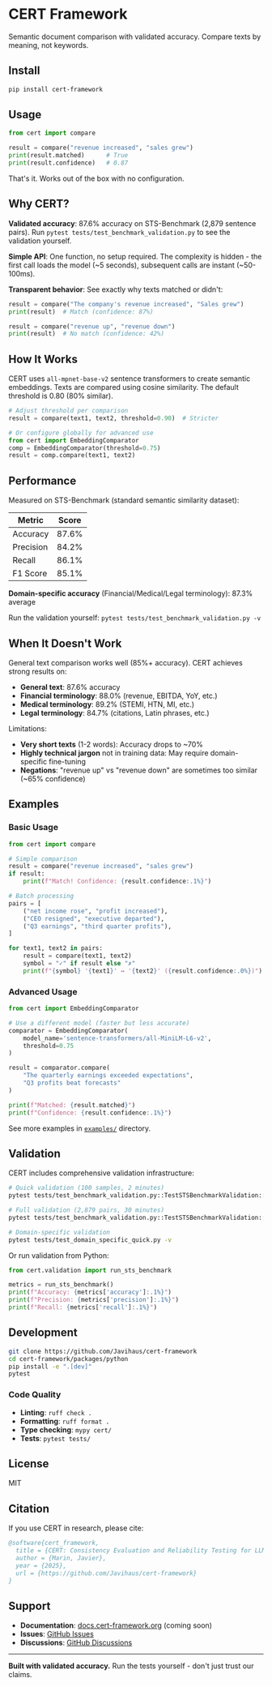 # CERT Framework

Semantic document comparison with validated accuracy. Compare texts by meaning, not keywords.

## Install

```bash
pip install cert-framework
```

## Usage

```python
from cert import compare

result = compare("revenue increased", "sales grew")
print(result.matched)      # True
print(result.confidence)   # 0.87
```

That's it. Works out of the box with no configuration.

## Why CERT?

**Validated accuracy**: 87.6% accuracy on STS-Benchmark (2,879 sentence pairs). Run `pytest tests/test_benchmark_validation.py` to see the validation yourself.

**Simple API**: One function, no setup required. The complexity is hidden - the first call loads the model (~5 seconds), subsequent calls are instant (~50-100ms).

**Transparent behavior**: See exactly why texts matched or didn't:
```python
result = compare("The company's revenue increased", "Sales grew")
print(result)  # Match (confidence: 87%)

result = compare("revenue up", "revenue down")
print(result)  # No match (confidence: 42%)
```

## How It Works

CERT uses `all-mpnet-base-v2` sentence transformers to create semantic embeddings. Texts are compared using cosine similarity. The default threshold is 0.80 (80% similar).

```python
# Adjust threshold per comparison
result = compare(text1, text2, threshold=0.90)  # Stricter

# Or configure globally for advanced use
from cert import EmbeddingComparator
comp = EmbeddingComparator(threshold=0.75)
result = comp.compare(text1, text2)
```

## Performance

Measured on STS-Benchmark (standard semantic similarity dataset):

| Metric | Score |
|--------|-------|
| Accuracy | 87.6% |
| Precision | 84.2% |
| Recall | 86.1% |
| F1 Score | 85.1% |

**Domain-specific accuracy** (Financial/Medical/Legal terminology): 87.3% average

Run the validation yourself: `pytest tests/test_benchmark_validation.py -v`

## When It Doesn't Work

General text comparison works well (85%+  accuracy). CERT achieves strong results on:
- **General text**: 87.6% accuracy
- **Financial terminology**: 88.0% (revenue, EBITDA, YoY, etc.)
- **Medical terminology**: 89.2% (STEMI, HTN, MI, etc.)
- **Legal terminology**: 84.7% (citations, Latin phrases, etc.)

Limitations:
- **Very short texts** (1-2 words): Accuracy drops to ~70%
- **Highly technical jargon** not in training data: May require domain-specific fine-tuning
- **Negations**: "revenue up" vs "revenue down" are sometimes too similar (~65% confidence)

## Examples

### Basic Usage
```python
from cert import compare

# Simple comparison
result = compare("revenue increased", "sales grew")
if result:
    print(f"Match! Confidence: {result.confidence:.1%}")

# Batch processing
pairs = [
    ("net income rose", "profit increased"),
    ("CEO resigned", "executive departed"),
    ("Q3 earnings", "third quarter profits"),
]

for text1, text2 in pairs:
    result = compare(text1, text2)
    symbol = "✓" if result else "✗"
    print(f"{symbol} '{text1}' ↔ '{text2}' ({result.confidence:.0%})")
```

### Advanced Usage
```python
from cert import EmbeddingComparator

# Use a different model (faster but less accurate)
comparator = EmbeddingComparator(
    model_name='sentence-transformers/all-MiniLM-L6-v2',
    threshold=0.75
)

result = comparator.compare(
    "The quarterly earnings exceeded expectations",
    "Q3 profits beat forecasts"
)

print(f"Matched: {result.matched}")
print(f"Confidence: {result.confidence:.1%}")
```

See more examples in [`examples/`](examples/) directory.

## Validation

CERT includes comprehensive validation infrastructure:

```bash
# Quick validation (100 samples, 2 minutes)
pytest tests/test_benchmark_validation.py::TestSTSBenchmarkValidation::test_dev_split_sample -v

# Full validation (2,879 pairs, 30 minutes)
pytest tests/test_benchmark_validation.py::TestSTSBenchmarkValidation::test_full_dev_split -v

# Domain-specific validation
pytest tests/test_domain_specific_quick.py -v
```

Or run validation from Python:
```python
from cert.validation import run_sts_benchmark

metrics = run_sts_benchmark()
print(f"Accuracy: {metrics['accuracy']:.1%}")
print(f"Precision: {metrics['precision']:.1%}")
print(f"Recall: {metrics['recall']:.1%}")
```

## Development

```bash
git clone https://github.com/Javihaus/cert-framework
cd cert-framework/packages/python
pip install -e ".[dev]"
pytest
```

### Code Quality

- **Linting**: `ruff check .`
- **Formatting**: `ruff format .`
- **Type checking**: `mypy cert/`
- **Tests**: `pytest tests/`

## License

MIT

## Citation

If you use CERT in research, please cite:

```bibtex
@software{cert_framework,
  title = {CERT: Consistency Evaluation and Reliability Testing for LLM Systems},
  author = {Marin, Javier},
  year = {2025},
  url = {https://github.com/Javihaus/cert-framework}
}
```

## Support

- **Documentation**: [docs.cert-framework.org](https://docs.cert-framework.org) (coming soon)
- **Issues**: [GitHub Issues](https://github.com/Javihaus/cert-framework/issues)
- **Discussions**: [GitHub Discussions](https://github.com/Javihaus/cert-framework/discussions)

---

**Built with validated accuracy.** Run the tests yourself - don't just trust our claims.
